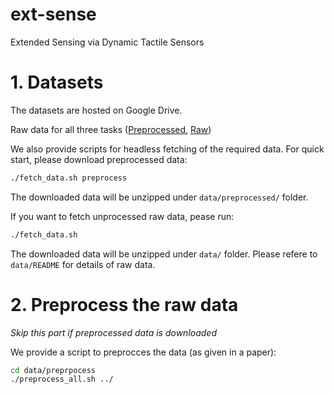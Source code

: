 # ext-sense
Extended Sensing via Dynamic Tactile Sensors



# 1. Datasets

The datasets are hosted on Google Drive.

Raw data for all three tasks
([Preprocessed](https://drive.google.com/file/d/update/view?usp=sharing), [Raw](https://drive.google.com/file/d/update_raw/view?usp=sharing))

We also provide scripts for headless fetching of the required data. For quick start, please download preprocessed data:

``` bash
./fetch_data.sh preprocess
```

The downloaded data will be unzipped under ```data/preprocessed/``` folder.

If you want to fetch unprocessed raw data, pease run:

``` bash
./fetch_data.sh
```

The downloaded data will be unzipped under ```data/``` folder. Please refere to ```data/README``` for details of raw data.

# 2. Preprocess the raw data

*Skip this part if preprocessed data is downloaded*

We provide a script to preprocces the data (as given in a paper):

``` bash
cd data/preprpocess
./preprocess_all.sh ../
```



